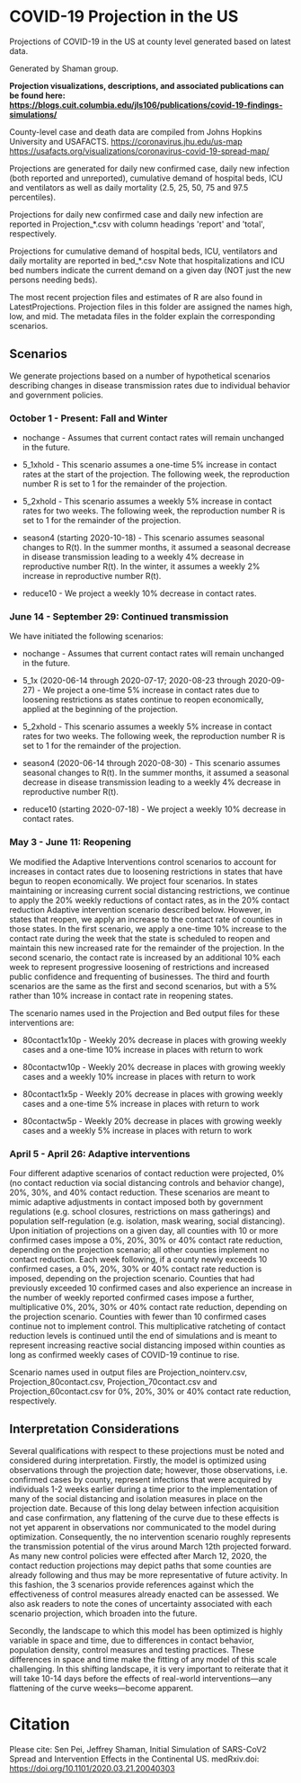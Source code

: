 # COVID-19 Projection in the US

Projections of COVID-19 in the US at county level generated based on latest data.

Generated by Shaman group.

**Projection visualizations, descriptions, and associated publications can be found here: https://blogs.cuit.columbia.edu/jls106/publications/covid-19-findings-simulations/**

County-level case and death data are compiled from Johns Hopkins University and USAFACTS. 
https://coronavirus.jhu.edu/us-map
https://usafacts.org/visualizations/coronavirus-covid-19-spread-map/

Projections are generated for daily new confirmed case, daily new infection (both reported and unreported), cumulative demand of hospital beds, ICU and ventilators as well as daily mortality (2.5, 25, 50, 75 and 97.5 percentiles). 

Projections for daily new confirmed case and daily new infection are reported in Projection_*.csv with column headings 'report' and 'total', respectively.

Projections for cumulative demand of hospital beds, ICU, ventilators and daily mortality are reported in bed_*.csv
Note that hospitalizations and ICU bed numbers indicate the current demand on a given day (NOT just the new persons needing beds).

The most recent projection files and estimates of R are also found in LatestProjections.  Projection files in this folder are assigned the names high, low, and mid.  The metadata files in the folder explain the corresponding scenarios. 


## Scenarios
We generate projections based on a number of hypothetical scenarios describing changes in disease transmission rates due to individual behavior and government policies.

### October 1 - Present: Fall and Winter

- nochange - Assumes that current contact rates will remain unchanged in the future.

- 5_1xhold - This scenario assumes a one-time 5% increase in contact rates at the start of the projection.  The following week, the reproduction number R is set to 1 for the remainder of the projection. 

- 5_2xhold - This scenario assumes a weekly 5% increase in contact rates for two weeks.  The following week, the reproduction number R is set to 1 for the remainder of the projection. 

- season4 (starting 2020-10-18) - This scenario assumes seasonal changes to R(t).  In the summer months, it assumed a seasonal decrease in disease transmission leading to a weekly 4% decrease in reproductive number R(t).  In the winter, it assumes a weekly 2% increase in reproductive number R(t).

- reduce10  - We project a weekly 10% decrease in contact rates.

### June 14 - September 29: Continued transmission

We have initiated the following scenarios:

- nochange - Assumes that current contact rates will remain unchanged in the future.

- 5_1x (2020-06-14 through 2020-07-17; 2020-08-23 through 2020-09-27) -  We project a one-time 5% increase in contact rates due to loosening restrictions as states continue to reopen economically, applied at the beginning of the projection.

- 5_2xhold - This scenario assumes a weekly 5% increase in contact rates for two weeks.  The following week, the reproduction number R is set to 1 for the remainder of the projection. 

- season4 (2020-06-14 through 2020-08-30) - This scenario assumes seasonal changes to R(t).  In the summer months, it assumed a seasonal decrease in disease transmission leading to a weekly 4% decrease in reproductive number R(t).

- reduce10 (starting 2020-07-18) - We project a weekly 10% decrease in contact rates.


### May 3 - June 11: Reopening

We modified the Adaptive Interventions control scenarios to account for increases in contact rates due to
loosening restrictions in states that have begun to reopen economically. We project
four scenarios. In states maintaining or increasing current
social distancing restrictions, we continue to apply the 20% weekly reductions of contact
rates, as in the 20% contact reduction Adaptive intervention scenario described below. However, in states that reopen, we apply an increase to the contact rate of counties in those states. In the first scenario, we apply a one-time 10%
increase to the contact rate during the week that the state is scheduled to reopen and
maintain this new increased rate for the remainder of the projection. In the second
scenario, the contact rate is increased by an additional 10% each week to represent
progressive loosening of restrictions and increased public confidence and frequenting of
businesses.  The third and fourth scenarios are the same as the first and second scenarios, but with a 5% rather than 10% increase in contact rate in reopening states.

The scenario names used in the Projection and Bed output files for these interventions are:

- 80contact1x10p - Weekly 20% decrease in places with growing weekly cases and a one-time 10% increase in places with return to work 

- 80contactw10p - Weekly 20% decrease in places with growing weekly cases and a weekly 10% increase in places with return to work

- 80contact1x5p - Weekly 20% decrease in places with growing weekly cases and a one-time 5% increase in places with return to work 

- 80contactw5p - Weekly 20% decrease in places with growing weekly cases and a weekly 5% increase in places with return to work



### April 5 - April 26: Adaptive interventions

Four different adaptive scenarios of contact reduction were projected, 0% (no contact reduction via social distancing controls and behavior change), 20%, 30%, and 40% contact reduction. These scenarios are meant to mimic adaptive adjustments in contact imposed both by government regulations (e.g. school closures, restrictions on mass gatherings) and population self-regulation (e.g. isolation, mask wearing, social distancing).  Upon initiation of projections on a given day, all counties with 10 or more confirmed cases impose a 0%, 20%, 30% or 40% contact rate reduction, depending on the projection scenario; all other counties implement no contact reduction.  Each week following, if a county newly exceeds 10 confirmed cases, a 0%, 20%, 30% or 40% contact rate reduction is imposed, depending on the projection scenario. Counties that had previously exceeded 10 confirmed cases and also experience an increase in the number of weekly reported confirmed cases impose a further, multiplicative 0%, 20%, 30% or 40% contact rate reduction, depending on the projection scenario.  Counties with fewer than 10 confirmed cases continue not to implement control.  This multiplicative ratcheting of contact reduction levels is continued until the end of simulations and is meant to represent increasing reactive social distancing imposed within counties as long as confirmed weekly cases of COVID-19 continue to rise.
 
Scenario names used in output files are Projection_nointerv.csv, Projection_80contact.csv, Projection_70contact.csv and Projection_60contact.csv for 0%, 20%, 30% or 40% contact rate reduction, respectively.
 

## Interpretation Considerations

Several qualifications with respect to these projections must be noted and considered during interpretation.  Firstly, the model is optimized using observations through the projection date; however, those observations, i.e. confirmed cases by county, represent infections that were acquired by individuals 1-2 weeks earlier during a time prior to the implementation of many of the social distancing and isolation measures in place on the projection date. Because of this long delay between infection acquisition and case confirmation, any flattening of the curve due to these effects is not yet apparent in observations nor communicated to the model during optimization. Consequently, the no intervention scenario roughly represents the transmission potential of the virus around March 12th projected forward.  As many new control policies were effected after March 12, 2020, the contact reduction projections may depict paths that some counties are already following and thus may be more representative of future activity.  In this fashion, the 3 scenarios provide references against which the effectiveness of control measures already enacted can be assessed.  We also ask readers to note the cones of uncertainty associated with each scenario projection, which broaden into the future.

Secondly, the landscape to which this model has been optimized is highly variable in space and time, due to differences in contact behavior, population density, control measures and testing practices. These differences in space and time make the fitting of any model of this scale challenging. In this shifting landscape, it is very important to reiterate that it will take 10-14 days before the effects of real-world interventions—any flattening of the curve weeks—become apparent.

# Citation

Please cite: Sen Pei, Jeffrey Shaman, Initial Simulation of SARS-CoV2 Spread and Intervention Effects in the Continental US. medRxiv.doi: https://doi.org/10.1101/2020.03.21.20040303

